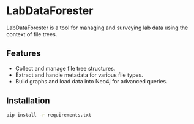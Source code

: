 # LabDataForester

LabDataForester is a tool for managing and surveying lab data using the context of file trees.

## Features

- Collect and manage file tree structures.
- Extract and handle metadata for various file types.
- Build graphs and load data into Neo4j for advanced queries.

## Installation

```bash
pip install -r requirements.txt

